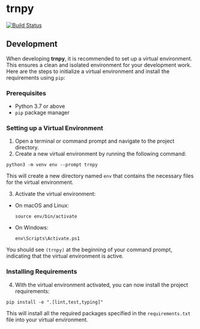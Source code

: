 # trnpy

[![Build Status][test-badge]][main-test-workflow]

## Development

When developing **trnpy**, it is recommended to set up a virtual environment.
This ensures a clean and isolated environment for your development work.
Here are the steps to initialize a virtual environment and install the requirements using `pip`:

### Prerequisites
- Python 3.7 or above
- `pip` package manager

### Setting up a Virtual Environment
1. Open a terminal or command prompt and navigate to the project directory.
2. Create a new virtual environment by running the following command:

```
python3 -m venv env --prompt trnpy
```

This will create a new directory named `env` that contains the necessary files for the virtual environment.

3. Activate the virtual environment:

- On macOS and Linux:
  ```
  source env/bin/activate
  ```
- On Windows:
  ```
  env\Scripts\Activate.ps1
  ```

You should see `(trnpy)` at the beginning of your command prompt, indicating that the virtual environment is active.

### Installing Requirements

4. With the virtual environment activated, you can now install the project requirements:

```
pip install -e ".[lint,test,typing]"
```

This will install all the required packages specified in the `requirements.txt` file into your virtual environment.

[test-badge]: https://github.com/isentropic-dev/trnpy/actions/workflows/test.yml/badge.svg
[main-test-workflow]: https://github.com/isentropic-dev/trnpy/actions/workflows/test.yml?query=branch%3Amain+
